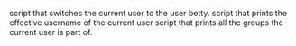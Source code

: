 script that switches the current user to the user betty.
script that prints the effective username of the current user
 script that prints all the groups the current user is part of.
